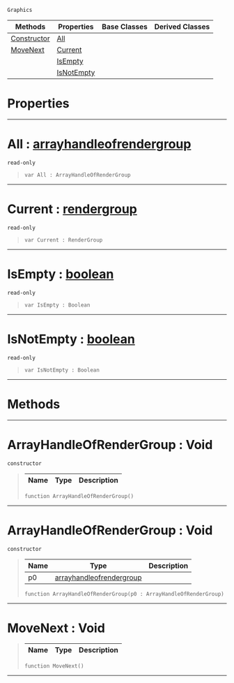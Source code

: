  `Graphics`

|Methods|Properties|Base Classes|Derived Classes|
|---|---|---|---|
|[ Constructor](arrayhandleofrendergroup.md#arrayhandleofrendergroup)|[ All](arrayhandleofrendergroup.md#all-zilch-engine-document)| | |
|[ MoveNext](arrayhandleofrendergroup.md#movenext-void)|[ Current](arrayhandleofrendergroup.md#current-zilch-engine-docu)| | |
| |[ IsEmpty](arrayhandleofrendergroup.md#isempty-zilch-engine-docu)| | |
| |[ IsNotEmpty](arrayhandleofrendergroup.md#isnotempty-zilch-engine-d)| | |


 #  Properties


---  
 #  All : [arrayhandleofrendergroup](arrayhandleofrendergroup.md)

 `read-only`

> 
> ``` lang=cpp, name=Nada
> var All : ArrayHandleOfRenderGroup


---  
 #  Current : [rendergroup](rendergroup.md)

 `read-only`

> 
> ``` lang=cpp, name=Nada
> var Current : RenderGroup


---  
 #  IsEmpty : [boolean](../nada_base_types/boolean.md)

 `read-only`

> 
> ``` lang=cpp, name=Nada
> var IsEmpty : Boolean


---  
 #  IsNotEmpty : [boolean](../nada_base_types/boolean.md)

 `read-only`

> 
> ``` lang=cpp, name=Nada
> var IsNotEmpty : Boolean


---  
 #  Methods


---  
 #  ArrayHandleOfRenderGroup : Void

 `constructor`

> 
> |Name|Type|Description|
> |---|---|---|
> ``` lang=cpp, name=Nada
> function ArrayHandleOfRenderGroup()
> ``` 


---  
 #  ArrayHandleOfRenderGroup : Void

 `constructor`

> 
> |Name|Type|Description|
> |---|---|---|
> |p0|[arrayhandleofrendergroup](arrayhandleofrendergroup.md)| |
> ``` lang=cpp, name=Nada
> function ArrayHandleOfRenderGroup(p0 : ArrayHandleOfRenderGroup)
> ``` 


---  
 #  MoveNext : Void

> 
> |Name|Type|Description|
> |---|---|---|
> ``` lang=cpp, name=Nada
> function MoveNext()
> ``` 


---  
 

 